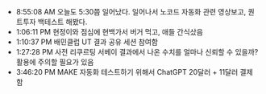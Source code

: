 
- 8:55:08 AM 오늘도 5:30쯤 일어났다. 일어나서 노코드 자동화 관련 영상보고, 퀀트투자 백테스트 해봤다.
- 1:06:11 PM 현정이와 점심에 현백가서 버거 먹고, 애들 간식샀음
- 1:10:37 PM 배민클럽 UT 결과 공유 세션 참여함
- 1:27:28 PM 사전 리쿠르팅 서베이 결과에서 나온 수치를 얼마나 신뢰할 수 있을까? 활용에 주의할 필요가 있음
- 3:46:20 PM MAKE 자동화 테스트하기 위해서 ChatGPT 20달러 + 11달러 결제함